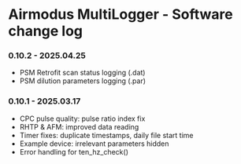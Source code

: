 # Airmodus MultiLogger - Software change log

### 0.10.2 - 2025.04.25
- PSM Retrofit scan status logging (.dat)
- PSM dilution parameters logging (.par)

### 0.10.1 - 2025.03.17
- CPC pulse quality: pulse ratio index fix
- RHTP & AFM: improved data reading
- Timer fixes: duplicate timestamps, daily file start time
- Example device: irrelevant parameters hidden
- Error handling for ten_hz_check()